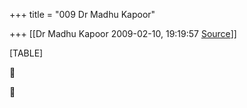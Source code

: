 +++
title = "009 Dr Madhu Kapoor"

+++
[[Dr Madhu Kapoor	2009-02-10, 19:19:57 [Source](https://groups.google.com/g/bvparishat/c/_Zif_mylGt8)]]



[TABLE]





